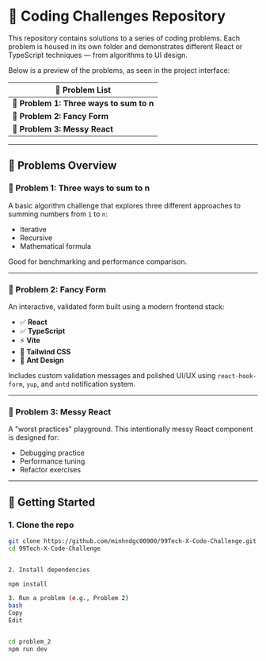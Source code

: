 # 🧠 Coding Challenges Repository

This repository contains solutions to a series of coding problems. Each problem is housed in its own folder and demonstrates different React or TypeScript techniques — from algorithms to UI design.

Below is a preview of the problems, as seen in the project interface:

| 📘 Problem List |
|----------------|
| 🧮 **Problem 1: Three ways to sum to n** |
| 🍭 **Problem 2: Fancy Form** |
| 🤢 **Problem 3: Messy React** |

---

## 📂 Problems Overview

### 🧮 Problem 1: Three ways to sum to n
A basic algorithm challenge that explores three different approaches to summing numbers from `1` to `n`:
- Iterative
- Recursive
- Mathematical formula

Good for benchmarking and performance comparison.

---

### 🍭 Problem 2: Fancy Form
An interactive, validated form built using a modern frontend stack:
- ✅ **React**
- ✅ **TypeScript**
- ⚡ **Vite**
- 🎨 **Tailwind CSS**
- 🧩 **Ant Design**

Includes custom validation messages and polished UI/UX using `react-hook-form`, `yup`, and `antd` notification system.

---

### 🤢 Problem 3: Messy React
A "worst practices" playground. This intentionally messy React component is designed for:
- Debugging practice
- Performance tuning
- Refactor exercises

---

## 🚀 Getting Started

### 1. Clone the repo

```bash
git clone https://github.com/minhndgc00900/99Tech-X-Code-Challenge.git
cd 99Tech-X-Code-Challenge


2. Install dependencies

npm install

3. Run a problem (e.g., Problem 2)
bash
Copy
Edit


cd problem_2
npm run dev
